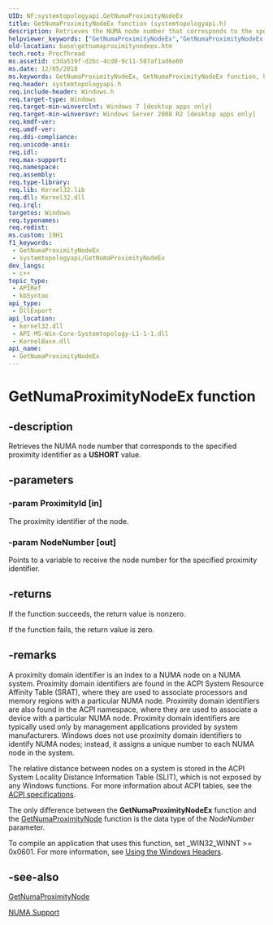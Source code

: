 ```yaml
---
UID: NF:systemtopologyapi.GetNumaProximityNodeEx
title: GetNumaProximityNodeEx function (systemtopologyapi.h)
description: Retrieves the NUMA node number that corresponds to the specified proximity identifier as a USHORT value.
helpviewer_keywords: ["GetNumaProximityNodeEx","GetNumaProximityNodeEx function","base.getnumaproximitynodeex","systemtopologyapi/GetNumaProximityNodeEx"]
old-location: base\getnumaproximitynodeex.htm
tech.root: ProcThread
ms.assetid: c3da519f-d2bc-4cd0-9c11-587af1ad6e60
ms.date: 12/05/2018
ms.keywords: GetNumaProximityNodeEx, GetNumaProximityNodeEx function, base.getnumaproximitynodeex, systemtopologyapi/GetNumaProximityNodeEx
req.header: systemtopologyapi.h
req.include-header: Windows.h
req.target-type: Windows
req.target-min-winverclnt: Windows 7 [desktop apps only]
req.target-min-winversvr: Windows Server 2008 R2 [desktop apps only]
req.kmdf-ver: 
req.umdf-ver: 
req.ddi-compliance: 
req.unicode-ansi: 
req.idl: 
req.max-support: 
req.namespace: 
req.assembly: 
req.type-library: 
req.lib: Kernel32.lib
req.dll: Kernel32.dll
req.irql: 
targetos: Windows
req.typenames: 
req.redist: 
ms.custom: 19H1
f1_keywords:
 - GetNumaProximityNodeEx
 - systemtopologyapi/GetNumaProximityNodeEx
dev_langs:
 - c++
topic_type:
 - APIRef
 - kbSyntax
api_type:
 - DllExport
api_location:
 - kernel32.dll
 - API-MS-Win-Core-Systemtopology-L1-1-1.dll
 - KernelBase.dll
api_name:
 - GetNumaProximityNodeEx
---
```


# GetNumaProximityNodeEx function


## -description

Retrieves the NUMA node number that corresponds to  the specified proximity identifier as a <b>USHORT</b> value.

## -parameters

### -param ProximityId [in]

The proximity identifier of the node.

### -param NodeNumber [out]

Points to a variable to receive the node number for the specified proximity identifier.

## -returns

If the function succeeds, the return value is nonzero.

If the function fails, the return value is zero.

## -remarks

A proximity domain identifier is an index to a NUMA node on a NUMA system. Proximity domain identifiers are found in the ACPI System Resource Affinity Table (SRAT), where they are used to associate processors and memory regions with a particular NUMA node. Proximity domain identifiers are also found in the ACPI namespace, where they are used to associate a device with a particular NUMA node. Proximity domain identifiers are typically used only by management applications provided by system manufacturers. Windows does not use proximity domain identifiers to identify NUMA nodes; instead, it assigns a unique number to each NUMA node in the system.

The relative distance between nodes on a system is stored in the ACPI System Locality Distance Information Table (SLIT), which is not exposed by any Windows functions. For more information about ACPI tables, see the <a href="http://www.acpi.info/">ACPI specifications</a>.

The only difference between the <b>GetNumaProximityNodeEx</b> function and the <a href="/windows/desktop/api/winbase/nf-winbase-getnumaproximitynode">GetNumaProximityNode</a> function is the data type of the <i>NodeNumber</i> parameter.

To compile an application that uses this function, set _WIN32_WINNT &gt;= 0x0601. For more information, see <a href="/windows/desktop/WinProg/using-the-windows-headers">Using the Windows Headers</a>.

## -see-also

<a href="/windows/desktop/api/winbase/nf-winbase-getnumaproximitynode">GetNumaProximityNode</a>



<a href="/windows/desktop/ProcThread/numa-support">NUMA Support</a>